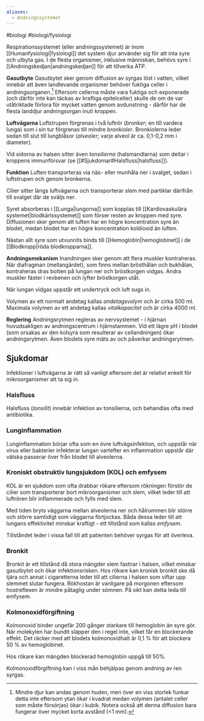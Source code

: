 ```yaml
---
aliases:
  - Andningssystemet
---
```

#biologi #biologi/fysiologi 

Respirationssystemet (eller andningssystemet) är inom [[Humanfysiologi|fysiologi]] det system djur använder sig för att inta syre och utbyta gas. I de flesta organismer, inklusive människan, behövs syre i [[Andningskedjan|andningskedjan]] för att tillverka ATP.

**Gasutbyte**
Gasutbytet sker genom diffusion av syrgas löst i vatten, vilket innebär att även landlevande organismer behöver fuktiga celler i andningsorganen.[^1] Eftersom cellerna måste vara fuktiga och exponerade (och därför inte kan täckas av kraftiga epitelceller) skulle de om de var utåtriktade förlora för mycket vatten genom avdunstning - därför har de flesta landdjur andningsorgan inuti kroppen.

**Luftvägarna**
Luftstrupen förgrenas i två luftrör (*bronker*; en till vardera lunga) som i sin tur förgrenas till mindre *bronkioler*. Bronkiolerna leder sedan till slut till lungblåsor (*alveoler*; varje alveol är ca. 0,1-0,2 mm i diameter).

Vid sidorna av halsen sitter även *tonsilierna* (halsmandlarna) som deltar i kroppens immunförsvar (se [[#Sjukdomar#Halsfluss|halsfluss]]).

**Funktion**
Luften transporteras via näs- eller munhåla ner i svalget, sedan i luftstrupen och genom bronkerna.

Cilier sitter längs luftvägarna och transporterar slem med partiklar därifrån till svalget där de sväljs ner.

Syret absorberas i [[Lunga|lungorna]] som kopplas till [[Kardiovaskulära systemet|blodkärlssystemet]] som förser resten av kroppen med syre. Diffusionen sker genom att luften har en högre koncentration syre än blodet, medan blodet har en högre koncentration koldioxid än luften.

Nästan allt syre som utvunnits binds till [[Hemoglobin|hemoglobinet]] i de [[Blodkropp|röda blodkropparna]].

**Andningsmekanism**
Inandningen sker genom att flera muskler kontraheras. När diafragman (mellangärdet), som finns mellan brösthålan och bukhålan, kontraheras dras botten på lungan ner och bröstkorgen vidgas. Andra muskler fäster i revbenen och lyfter bröstkorgen utåt.

När lungan vidgas uppstår ett undertryck och luft sugs in.

Volymen av ett normalt andetag kallas *andetagsvolym* och är cirka 500 ml. Maximala volymen av ett andetag kallas *vitalkapacitet* och är cirka 4000 ml.

**Reglering**
Andningsrytmen regleras av nervsystemet - i hjärnan huvudsakligen av andningscentrum i hjärnstammen. Vid ett lägre pH i blodet (som orsakas av den kolsyra som resulterar av cellandningen) ökar andningsrytmen. Även blodets syre mäts av och påverkar andningsrytmen.


[^1]: Mindre djur kan andas genom huden, men över en viss storlek funkar detta inte eftersom ytan ökar i kvadrat medan volymen (antalet celler som måste försörjas) ökar i kubik. Notera också att denna diffusion bara fungerar över mycket korta avstånd (<1 mm).

## Sjukdomar
Infektioner i luftvägarna är rätt så vanligt eftersom det är relativt enkelt för mikroorganismer att ta sig in.
### Halsfluss
Halsfluss (*tonsilit*) innebär infektion av tonsilierna, och behandlas ofta med antibiotika.
### Lunginflammation
Lunginflammation börjar ofta som en övre luftvägsinfektion, och uppstår när virus eller bakterier infekterar lungan vartefter en inflammation uppstår där vätska passerar över från blodet till alveolerna.
### Kroniskt obstruktiv lungsjukdom (KOL) och emfysem
KOL är en sjukdom som ofta drabbar rökare eftersom rökningen förstör de cilier som transporterar bort mikroorganismer och slem, vilket leder till att luftrören blir inflammerade och fylls med slem.

Med tiden bryts väggarna mellan alveolerna ner och hålrummen blir större och större samtidigt som väggarna förtjockas. Båda dessa leder till att lungans effektivitet minskar kraftigt - ett tillstånd som kallas *emfysem*.

Tillståndet leder i vissa fall till att patienten behöver syrgas för att överleva.
### Bronkit
Bronkit är ett tillstånd då stora mängder slem fastnar i halsen, vilket minskar gasutbytet och ökar infektionsrisken. Hos rökare kan kronisk bronkit ske då tjära och annat i cigaretterna leder till att cilierna i halsen som viftar upp slemmet slutar fungera. Rökhostan är vanligare på morgonen eftersom hostreflexen är mindre påtaglig under sömnen. På sikt kan detta leda till emfysem.
### Kolmonoxidförgiftning
Kolmonoxid binder ungefär 200 gånger starkare till hemoglobin än syre gör. När molekylen har bundit släpper den i regel inte, vilket får en blockerande effekt. Det räcker med att blodets kolmonoxidhalt är 0,1 % för att blockera 50 % av hemoglobinet.

Hos rökare kan mängden blockerad hemoglobin uppgå till 50%.

Kolmonoxidförgiftning kan i viss mån behjälpas genom andning av ren syrgas.